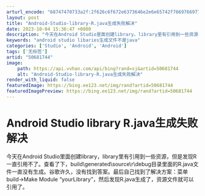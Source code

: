 ```yaml
---
arturl_encode: "68747470733a2f:2f626c6f672e6373646e2e6e65742f7669766977656e313233:2f61727469636c652f64657461696c732f3530363831373434"
layout: post
title: "Android-Studio-library-R.java生成失败解决"
date: 2023-10-04 15:36:47 +0800
description: "今天在Android Studio里面创建library，library里有引用到一些资源，但是发现"
keywords: "android studio libaries生成文件不是java"
categories: ['Studio', 'Android', 'Android']
tags: ['无标签']
artid: "50681744"
image:
    path: https://api.vvhan.com/api/bing?rand=sj&artid=50681744
    alt: "Android-Studio-library-R.java生成失败解决"
render_with_liquid: false
featuredImage: https://bing.ee123.net/img/rand?artid=50681744
featuredImagePreview: https://bing.ee123.net/img/rand?artid=50681744
---
```


# Android Studio library R.java生成失败解决

今天在Android Studio里面创建library，library里有引用到一些资源，但是发现R一直引用不了。查看了下，build\generated\source\r\debug目录里面的R.java文件一直没有生成。谷歌许久，没有找到答案。最后自己找到了解决方案：菜单build->Make Module “yourLibrary”，然后发现R.java生成了，资源文件就可以引用了。